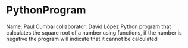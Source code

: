 # PythonProgram
Name: Paul Cumbal
collaborator: David López
Python program that calculates the square root of a number using functions, if the number is negative the program will indicate that it cannot be calculated
